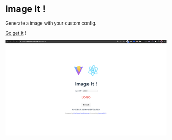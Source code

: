 # Image It !

Generate a image with your custom config.

[Go get it](https://lexmin0412.github.io/image-it/) !

![preview](./src/assets/preview.png)
